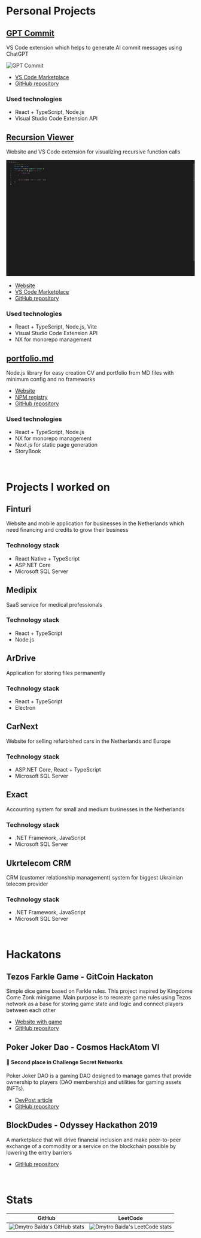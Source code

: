 # Personal Projects

## [GPT Commit](https://marketplace.visualstudio.com/items?itemName=DmytroBaida.gpt-commit)

VS Code extension which helps to generate AI commit messages using ChatGPT

![GPT Commit](https://github.com/dmytrobaida/GPTCommitVSCode/raw/main/assets/images/example.gif)

- [VS Code Marketplace](https://marketplace.visualstudio.com/items?itemName=DmytroBaida.gpt-commit)
- [GitHub repository](https://github.com/dmytrobaida/GPTCommitVSCode)

### Used technologies

- React + TypeScript, Node.js
- Visual Studio Code Extension API

## [Recursion Viewer](https://dmytrobaida.github.io/recursion-viewer)

Website and VS Code extension for visualizing recursive function calls

![Recursion Viewer](https://raw.githubusercontent.com/dmytrobaida/recursion-viewer/main/apps/extension/assets/extension.gif)

- [Website](https://dmytrobaida.github.io/recursion-viewer)
- [VS Code Marketplace](https://marketplace.visualstudio.com/items?itemName=DmytroBaida.recursion-viewer)
- [GitHub repository](https://github.com/dmytrobaida/recursion-viewer)

### Used technologies

- React + TypeScript, Node.js, Vite
- Visual Studio Code Extension API
- NX for monorepo management

## [portfolio.md](https://portfolio-md.github.io)

Node.js library for easy creation CV and portfolio from MD files with minimum config and no frameworks

- [Website](https://portfolio-md.github.io)
- [NPM registry](https://www.npmjs.com/org/portfolio.md)
- [GitHub repository](https://github.com/portfolio-md)

### Used technologies

- React + TypeScript, Node.js
- NX for monorepo management
- Next.js for static page generation
- StoryBook

<br/>

# Projects I worked on

## Finturi

Website and mobile application for businesses in the Netherlands which need financing and credits to grow their business

### Technology stack

- React Native + TypeScript
- ASP.NET Core
- Microsoft SQL Server

## Medipix

SaaS service for medical professionals

### Technology stack

- React + TypeScript
- Node.js

## ArDrive

Application for storing files permanently

### Technology stack

- React + TypeScript
- Electron

## CarNext

Website for selling refurbished cars in the Netherlands and Europe

### Technology stack

- ASP.NET Core, React + TypeScript
- Microsoft SQL Server

## Exact

Accounting system for small and medium businesses in the Netherlands

### Technology stack

- .NET Framework, JavaScript
- Microsoft SQL Server

## Ukrtelecom CRM

CRM (customer relationship management) system for biggest Ukrainian telecom provider

### Technology stack

- .NET Framework, JavaScript
- Microsoft SQL Server

<br/>

# Hackatons

## Tezos Farkle Game - GitCoin Hackaton

Simple dice game based on Farkle rules. This project inspired by Kingdome Come Zonk minigame. Main purpose is to recreate game rules using Tezos network as a base for storing game state and logic and connect players between each other

- [Website with game](https://dmytrobaida.github.io/Tezos-Farkle)
- [GitHub repository](https://github.com/dmytrobaida/Tezos-Farkle)

## Poker Joker Dao - Cosmos HackAtom VI

#### 🥈 Second place in Challenge Secret Networks

Poker Joker DAO is a gaming DAO designed to manage games that provide ownership to players (DAO membership) and utilities for gaming assets (NFTs).

- [DevPost article](https://devpost.com/software/yatzee)
- [GitHub repository](https://github.com/iorveth/scrt-poker-joker)

## BlockDudes - Odyssey Hackathon 2019

A marketplace that will drive financial inclusion and make peer-to-peer exchange of a commodity or a service on the blockchain possible by lowering the entry barriers

- [GitHub repository](https://github.com/odysseyhack/blockdudes)

<br/>

# Stats

| GitHub                                                                                                                                             | LeetCode                                                                                                 |
| -------------------------------------------------------------------------------------------------------------------------------------------------- | -------------------------------------------------------------------------------------------------------- |
| ![Dmytro Baida's GitHub stats](https://github-readme-stats.vercel.app/api?username=dmytrobaida&show_icons=true&theme=transparent&hide_border=true) | ![Dmytro Baida's LeetCode stats](https://leetcode-badge-sage.vercel.app/badge/dmytrobaida?theme=neutral) |
